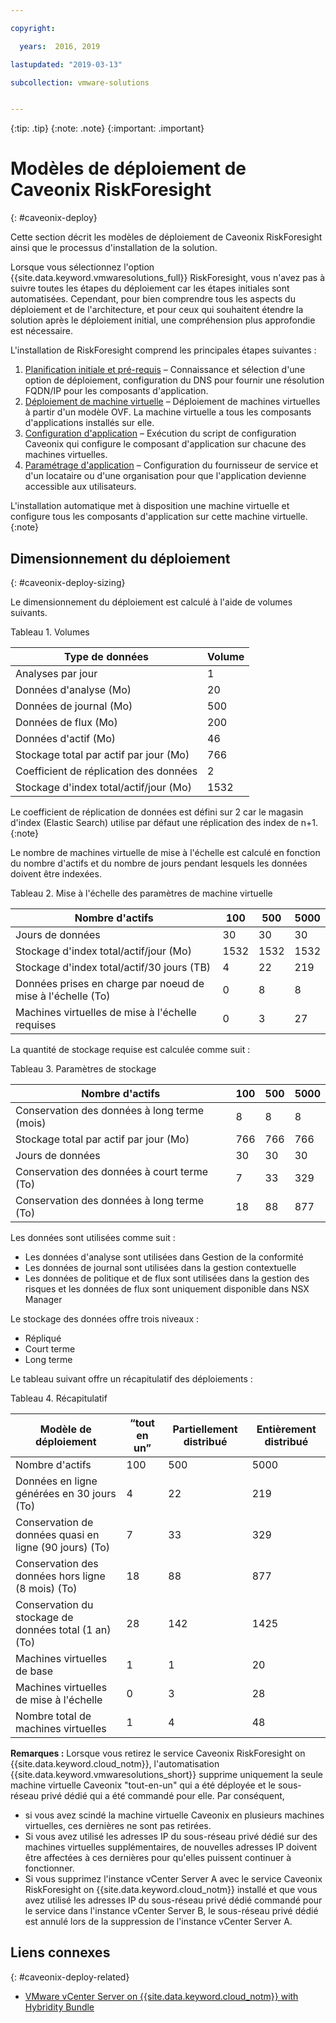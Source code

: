 ```yaml
---

copyright:

  years:  2016, 2019

lastupdated: "2019-03-13"

subcollection: vmware-solutions


---
```


{:tip: .tip}
{:note: .note}
{:important: .important}

# Modèles de déploiement de Caveonix RiskForesight
{: #caveonix-deploy}

Cette section décrit les modèles de déploiement de Caveonix RiskForesight ainsi que le processus d'installation de la solution.

Lorsque vous sélectionnez l'option {{site.data.keyword.vmwaresolutions_full}} RiskForesight, vous n'avez pas à suivre toutes les étapes du déploiement car les étapes initiales sont automatisées. Cependant, pour bien comprendre tous les aspects du déploiement et de l'architecture, et pour ceux qui souhaitent étendre la solution après le déploiement initial, une compréhension plus approfondie est nécessaire.

L'installation de RiskForesight comprend les principales étapes suivantes :

1. [Planification initiale et pré-requis](/docs/services/vmwaresolutions/archiref/caveonix?topic=vmware-solutions-caveonix-step1) – Connaissance et sélection d'une option de déploiement, configuration du DNS pour fournir une résolution FQDN/IP pour les composants d'application.
2. [Déploiement de machine virtuelle](/docs/services/vmwaresolutions/archiref/caveonix?topic=vmware-solutions-caveonix-step2) – Déploiement de machines virtuelles à partir d'un modèle OVF. La machine virtuelle a tous les composants d'applications installés sur elle.
3. [Configuration d'application](/docs/services/vmwaresolutions/archiref/caveonix?topic=vmware-solutions-caveonix-step3) – Exécution du script de configuration Caveonix qui configure le composant d'application sur chacune des machines virtuelles.
4. [Paramétrage d'application](/docs/services/vmwaresolutions/archiref/caveonix?topic=vmware-solutions-caveonix-step4) – Configuration du fournisseur de service et d'un locataire ou d'une organisation pour que l'application devienne accessible aux utilisateurs.

L'installation automatique met à disposition une machine virtuelle et configure tous les composants d'application sur cette machine virtuelle.
{:note}

## Dimensionnement du déploiement
{: #caveonix-deploy-sizing}

Le dimensionnement du déploiement est calculé à l'aide de volumes suivants.

Tableau 1. Volumes

|Type de données	|Volume |
|---|---|
|Analyses par jour	|1 |
|Données d'analyse (Mo)	|20 |
|Données de journal (Mo)	|500 |
|Données de flux (Mo)	|200 |
|Données d'actif (Mo)	|46 |
|Stockage total par actif par jour (Mo)	|766 |
|Coefficient de réplication des données	|2 |
|Stockage d'index total/actif/jour (Mo)	|1532 |

Le coefficient de réplication de données est défini sur 2 car le magasin d'index (Elastic Search) utilise par défaut une réplication des index de n+1.
{:note}

Le nombre de machines virtuelle de mise à l'échelle est calculé en fonction du nombre d'actifs et du nombre de jours pendant lesquels les données doivent être indexées.

Tableau 2. Mise à l'échelle des paramètres de machine virtuelle

|Nombre d'actifs	|100	|500	|5000 |
|---|---|---|---|
|Jours de données	|30	|30	|30 |
|Stockage d'index total/actif/jour (Mo)	|1532	|1532	|1532 |
|Stockage d'index total/actif/30 jours (TB)	|4	|22	|219 |
|Données prises en charge par noeud de mise à l'échelle (To)	|0	|8	|8 |
|Machines virtuelles de mise à l'échelle requises	|0	|3	|27 |

La quantité de stockage requise est calculée comme suit :

Tableau 3. Paramètres de stockage

|Nombre d'actifs	|100	|500	|5000 |
|---|---|---|---|
|Conservation des données à long terme (mois)	|8	|8	|8 |
|Stockage total par actif par jour (Mo)	|766	|766	|766 |
|Jours de données	|30	|30	|30 |
|Conservation des données à court terme (To)	|7	|33	|329 |
|Conservation des données à long terme (To)	|18	|88	|877 |

Les données sont utilisées comme suit :

-	Les données d'analyse sont utilisées dans Gestion de la conformité
-	Les données de journal sont utilisées dans la gestion contextuelle
-	Les données de politique et de flux sont utilisées dans la gestion des risques et les données de flux sont uniquement disponible dans NSX Manager

Le stockage des données offre trois niveaux :

-	Répliqué
-	Court terme
-	Long terme

Le tableau suivant offre un récapitulatif des déploiements :

Tableau 4. Récapitulatif

|Modèle de déploiement	|“tout en un”	|Partiellement distribué	|Entièrement distribué |
|---|---|---|---|
|Nombre d'actifs	|100	|500	|5000 |
|Données en ligne générées en 30 jours (To)	|4	|22	|219 |
|Conservation de données quasi en ligne (90 jours) (To)	|7	|33	|329 |
|Conservation des données hors ligne (8 mois) (To)	|18	|88	|877 |
|Conservation du stockage de données total (1 an) (To)	|28	|142	|1425 |
|Machines virtuelles de base	|1	|1	|20 |
|Machines virtuelles de mise à l'échelle	|0	|3	|28 |
|Nombre total de machines virtuelles	|1	|4	|48 |

**Remarques :**
Lorsque vous retirez le service Caveonix RiskForesight on {{site.data.keyword.cloud_notm}}, l'automatisation {{site.data.keyword.vmwaresolutions_short}} supprime uniquement la seule machine virtuelle Caveonix "tout-en-un" qui a été déployée et le sous-réseau privé dédié qui a été commandé pour elle. Par conséquent,
* si vous avez scindé la machine virtuelle Caveonix en plusieurs machines virtuelles, ces dernières ne sont pas retirées. 
* Si vous avez utilisé les adresses IP du sous-réseau privé dédié sur des machines virtuelles supplémentaires, de nouvelles adresses IP doivent être affectées à ces dernières pour qu'elles puissent continuer à fonctionner. 
* Si vous supprimez l'instance vCenter Server A avec le service Caveonix RiskForesight on {{site.data.keyword.cloud_notm}} installé et que vous avez utilisé les adresses IP du sous-réseau privé dédié commandé pour le service dans l'instance vCenter Server B, le sous-réseau privé dédié est annulé lors de la suppression de l'instance vCenter Server A.

## Liens connexes
{: #caveonix-deploy-related}

* [VMware vCenter Server on {{site.data.keyword.cloud_notm}} with Hybridity Bundle](/docs/services/vmwaresolutions/archiref/vcs?topic=vmware-solutions-vcs-hybridity-intro)
